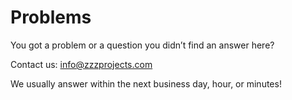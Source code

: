 # Problems

You got a problem or a question you didn’t find an answer here?

Contact us: <a href="mailto:info@zzzprojects.com">info@zzzprojects.com</a>

We usually answer within the next business day, hour, or minutes!
